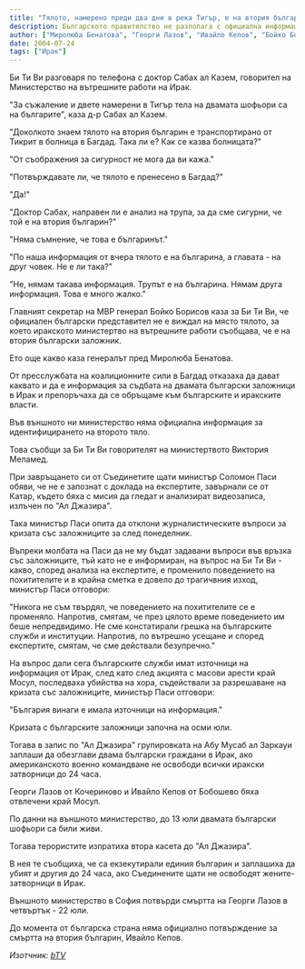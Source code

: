 ```yaml
---
title: "Тялото, намерено преди два дни в река Тигър, е на втория български заложник, съобщи иракското вътрешно министерство"
description: Българското правителство не разполага с официална информация. Говорител на иракското министерство на вътрешните работи потвърди за Би Ти Ви, че според първончалния анализ обезглавеното тяло, което беше намерено преди два дни в река Тигър, е на втория български заложник - Ивайло Кепов. Идентификацията е била извършена в болницата в Тикрит. След това тялото е транспортирано в болница в Багдад.
author: ["Миролюба Бенатова", "Георги Лазов", "Ивайло Кепов", "Бойко Борисов", "заложници"]
date: 2004-07-24
tags: ["Ирак"]
---
```


Би Ти Ви разговаря по телефона с доктор Сабах ал Казем, говорител на Министерство на вътрешните работи на Ирак.

"За съжаление и двете намерени в Тигър тела на двамата шофьори са на българите", каза д-р Сабах ал Казем.

"Доколкото знаем тялото на втория българин е транспортирано от Тикрит в болница в Багдад. Така ли е? Как се казва болницата?"

"От съображения за сигурност не мога да ви кажа."

"Потвърждавате ли, че тялото е пренесено в Багдад?"

"Да!"

"Доктор Сабах, направен ли е анализ на трупа, за да сме сигурни, че той е на втория българин?"

"Няма съмнение, че това е българинът."

"По наша информация от вчера тялото е на българина, а главата - на друг човек. Не е ли така?"

"Не, нямам такава информация. Трупът е на българина. Нямам друга информация. Това е много жалко."

Главният секретар на МВР генерал Бойко Борисов каза за Би Ти Ви, че официален български представител не е виждал на място тялото, за което иракското министертво на вътрешните работи съобщава, че е на втория български заложник.

Ето още какво каза генералът пред Миролюба Бенатова.

От пресслужбата на коалиционните сили в Багдад отказаха да дават каквато и да е информация за съдбата на двамата български заложници в Ирак и препоръчаха да се обръщаме към българските и иракските власти.

Във външното ни министерство няма официална информация за идентифицирането на второто тяло.

Това съобщи за Би Ти Ви говорителят на министертвото Виктория Меламед.

При завръщането си от Съединетите щати министър Соломон Паси обяви, че не е запознат с доклада на експертите, завърнали се от Катар, където бяха с мисия да гледат и анализират видеозаписа, излъчен по "Ал Джазира".

Така министър Паси опита да отклони журналистическите въпроси за кризата със заложниците за след понеделник.

Въпреки молбата на Паси да не му бъдат задавани въпроси във връзка със заложниците, тъй като не е информиран, на въпрос на Би Ти Ви - какво, според анализа на експертите, е променило поведението на похитителите и в крайна сметка е довело до трагичвния изход, министър Паси отговори:

"Никога не съм твърдял, че поведението на похитителите се е променяло. Напротив, смятам, че през цялото време поведението им беше непредвидимо. Не сме констатирали грешка на българските служби и институции. Напротив, по вътрешно усещане и според експертите, смятам, че сме действали безупречно."

На въпрос дали сега българските служби имат източници на информация от Ирак, след като след акцията с масови арести край Мосул, последваха убийства на хора, съдействали за разрешаване на кризата със заложниците, министър Паси отговори:

"България винаги е имала източници на информация."

Кризата с българските заложници започна на осми юли.

Тогава в запис по "Ал Джазира" групировката на Абу Мусаб ал Заркауи заплаши да обезглави двама български граждани в Ирак, aко американското военно командване не освободи всички иракски затворници до 24 часа.

Георги Лазов от Кочериново и Ивайло Кепов от Бобошево бяха отвлечени край Мосул.

По данни на външното министерство, до 13 юли двамата български шофьори са били живи.

Тогава терористите изпратиха втора касета до "Ал Джазира".

В нея те съобщиха, че са екзекутирали единия българин и заплашиха да убият и другия до 24 часа, ако Съединените щати не освободят жените-затворници в Ирак.

Външното министерство в София потвърди смъртта на Георги Лазов в четвъртък - 22 юли.

До момента от българска страна няма официално потвърждение за смъртта на втория българин, Ивайло Кепов.

*Изотчник: [bTV](https://btvnovinite.bg/34169-Tyaloto_namereno_predi_dva_dni_v_reka_Tigar_e_na_vtoriya_balgarski_zalojnik_saobshti_irakskoto_vatreshno_ministerstvo.html)*
